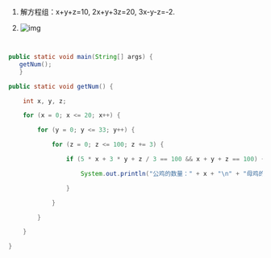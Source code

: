 1. 解方程组：x+y+z=10, 2x+y+3z=20, 3x-y-z=-2.



2. ![img](file:///C:\Users\Rekol\AppData\Roaming\feiq\RichOle\3568823959.bmp) 



```java 


public static void main(String[] args) {
   getNum();
   }

public static void getNum() {

    int x, y, z;

    for (x = 0; x <= 20; x++) {

        for (y = 0; y <= 33; y++) {

            for (z = 0; z <= 100; z += 3) {

                if (5 * x + 3 * y + z / 3 == 100 && x + y + z == 100) {

                    System.out.println("公鸡的数量：" + x + "\n" + "母鸡的数量：" + y + "\n" + "小鸡的数量：" + z + "\n");

                }

            }

        }

    }

}

```



